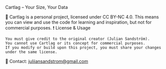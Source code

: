 Cartlag – Your Size, Your Data

🚀 Cartlag is a personal project, licensed under CC BY-NC 4.0.
This means you can view and use the code for learning and inspiration, but not for commercial purposes.
❗ License & Usage

    You must give credit to the original creator (Julian Sandström).
    You cannot use Cartlag or its concept for commercial purposes.
    If you modify or build upon this project, you must share your changes under the same license.

📩 Contact: juliiansandstrom@gmail.com
